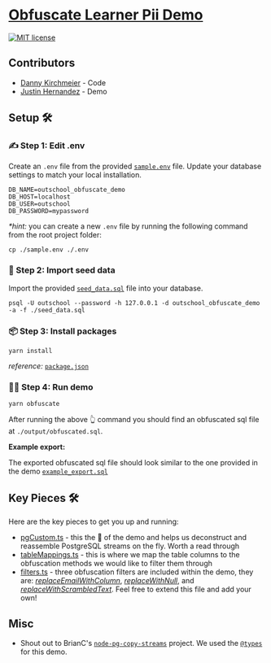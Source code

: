 # [Obfuscate Learner Pii Demo](https://gitlab.com/outschool-eng/growth-pod/obfuscate-learner-pii-demo)
[![MIT license](https://img.shields.io/badge/License-MIT-blue.svg)](https://mit-license.org/)

## Contributors
- [Danny Kirchmeier](https://github.com/danthegoodman) - Code
- [Justin Hernandez](https://github.com/justinhernandez) - Demo

## Setup 🛠

### ✍️ Step 1: Edit .env
Create an `.env` file from the provided [`sample.env`](https://gitlab.com/outschool-eng/growth-pod/obfuscate-learner-pii-demo/-/blob/main/sample.env) file. Update your database settings to match your local installation.

```
DB_NAME=outschool_obfuscate_demo
DB_HOST=localhost
DB_USER=outschool
DB_PASSWORD=mypassword
```

_*hint:_ you can create a new `.env` file by running the following command from the root project folder:

```
cp ./sample.env ./.env
```

### 🌱 Step 2: Import seed data
Import the provided [`seed_data.sql`](https://gitlab.com/outschool-eng/growth-pod/obfuscate-learner-pii-demo/-/blob/main/seed_data.sql) file into your database.

```
psql -U outschool --password -h 127.0.0.1 -d outschool_obfuscate_demo -a -f ./seed_data.sql
```

### 📦 Step 3: Install packages
```
yarn install
```

_reference:_ [`package.json`](https://gitlab.com/outschool-eng/growth-pod/obfuscate-learner-pii-demo/-/blob/main/package.json#L16)

### 🏃‍♀️ Step 4: Run demo

```
yarn obfuscate
```

After running the above 👆 command you should find an obfuscated sql file at `./output/obfuscated.sql`. 

**Example export:**

The exported obfuscated sql file should look similar to the one provided in the demo [`example_export.sql`](https://gitlab.com/outschool-eng/growth-pod/obfuscate-learner-pii-demo/-/blob/main/example_export.sql)

## Key Pieces 🛠

Here are the key pieces to get you up and running:

* [pgCustom.ts](https://gitlab.com/outschool-eng/growth-pod/obfuscate-learner-pii-demo/-/blob/main/src/pgCustom.ts) - this the 💙 of the demo and helps us deconstruct and reassemble PostgreSQL streams on the fly. Worth a read through
* [tableMappings.ts](https://gitlab.com/outschool-eng/growth-pod/obfuscate-learner-pii-demo/-/blob/main/src/tableMappings.ts) - this is where we map the table columns to the obfuscation methods we would like to filter them through
* [filters.ts](https://gitlab.com/outschool-eng/growth-pod/obfuscate-learner-pii-demo/-/blob/main/src/filters.ts) - three obfuscation filters are included within the demo, they are: [*replaceEmailWithColumn*](https://gitlab.com/outschool-eng/growth-pod/obfuscate-learner-pii-demo/-/blob/main/src/filters.ts#L4), [*replaceWithNull*](https://gitlab.com/outschool-eng/growth-pod/obfuscate-learner-pii-demo/-/blob/main/src/filters.ts#L17), and [*replaceWithScrambledText*](https://gitlab.com/outschool-eng/growth-pod/obfuscate-learner-pii-demo/-/blob/main/src/filters.ts#L19). Feel free to extend this file and add your own!

## Misc

* Shout out to BrianC's [`node-pg-copy-streams`](https://www.npmjs.com/package/pg-copy-streams) project. We used the [`@types`](https://www.npmjs.com/package/@types/pg-copy-streams) for this demo.